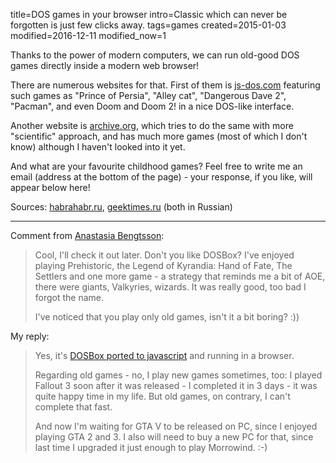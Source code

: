 title=DOS games in your browser
intro=Classic which can never be forgotten is just few clicks away.
tags=games
created=2015-01-03
modified=2016-12-11
modified_now=1


Thanks to the power of modern computers, we can run old-good DOS games directly inside a modern web browser!

There are numerous websites for that.
First of them is [js-dos.com][] featuring such games as
"Prince of Persia",
"Alley cat",
"Dangerous Dave 2",
"Pacman",
and even Doom and Doom 2!
in a nice DOS-like interface.

Another website is [archive.org][], which tries to do the same with more "scientific" approach, and has much more games (most of which I don't know) although I haven't looked into it yet.

And what are your favourite childhood games?
Feel free to write me an email (address at the bottom of the page) - your response, if you like, will appear below here!

Sources: [habrahabr.ru][], [geektimes.ru][] (both in Russian)

[js-dos.com]: http://js-dos.com/
[archive.org]: https://archive.org/details/softwarelibrary_msdos_games/v2

[habrahabr.ru]: http://habrahabr.ru/post/247049/
[geektimes.ru]: http://geektimes.ru/post/243887/


<hr id="comments">

Comment from [Anastasia Bengtsson](http://anastasia.bengtssons.info):
> Cool, I'll check it out later. Don't you like DOSBox? I've enjoyed playing
Prehistoric, the Legend of Kyrandia: Hand of Fate, The Settlers and one more game - a strategy that reminds me a bit of AOE, there were giants, Valkyries, wizards. It was really good, too bad I forgot the name.
> 
> I've noticed that you play only old games, isn't it a bit boring? :))

My reply:
> Yes, it's [DOSBox ported to javascript](https://github.com/dreamlayers/em-dosbox/) and running in a browser.
> 
> Regarding old games - no, I play new games sometimes, too: I played Fallout 3 soon after it was released - I completed it in 3 days - it was quite happy time in my life.
> But old games, on contrary, I can't complete that fast.
> 
> And now I'm waiting for GTA V to be released on PC, since I enjoyed playing GTA 2 and 3.
> I also will need to buy a new PC for that, since last time I upgraded it just enough to play Morrowind. :-)
